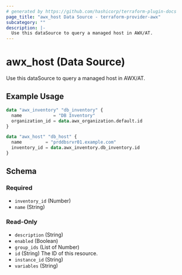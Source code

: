 ```yaml
---
# generated by https://github.com/hashicorp/terraform-plugin-docs
page_title: "awx_host Data Source - terraform-provider-awx"
subcategory: ""
description: |-
  Use this dataSource to query a managed host in AWX/AT.
---
```


# awx_host (Data Source)

Use this dataSource to query a managed host in AWX/AT.

## Example Usage

```terraform
data "awx_inventory" "db_inventory" {
  name            = "DB Inventory"
  organization_id = data.awx_organization.default.id
}

data "awx_host" "db_host" {
  name         = "prddbsrvr01.example.com"
  inventory_id = data.awx_inventory.db_inventory.id
}
```

<!-- schema generated by tfplugindocs -->
## Schema

### Required

- `inventory_id` (Number)
- `name` (String)

### Read-Only

- `description` (String)
- `enabled` (Boolean)
- `group_ids` (List of Number)
- `id` (String) The ID of this resource.
- `instance_id` (String)
- `variables` (String)
